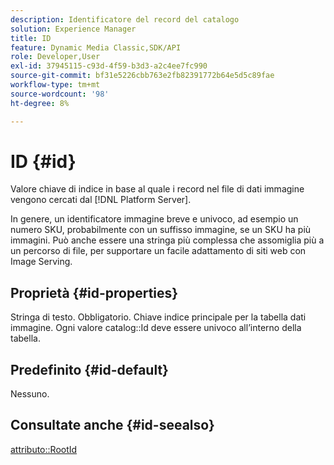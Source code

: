 ```yaml
---
description: Identificatore del record del catalogo
solution: Experience Manager
title: ID
feature: Dynamic Media Classic,SDK/API
role: Developer,User
exl-id: 37945115-c93d-4f59-b3d3-a2c4ee7fc990
source-git-commit: bf31e5226cbb763e2fb82391772b64e5d5c89fae
workflow-type: tm+mt
source-wordcount: '98'
ht-degree: 8%

---
```


# ID {#id}

Valore chiave di indice in base al quale i record nel file di dati immagine vengono cercati dal [!DNL Platform Server].

In genere, un identificatore immagine breve e univoco, ad esempio un numero SKU, probabilmente con un suffisso immagine, se un SKU ha più immagini. Può anche essere una stringa più complessa che assomiglia più a un percorso di file, per supportare un facile adattamento di siti web con Image Serving.

## Proprietà {#id-properties}

Stringa di testo. Obbligatorio. Chiave indice principale per la tabella dati immagine. Ogni valore catalog::Id deve essere univoco all’interno della tabella.

## Predefinito {#id-default}

Nessuno.

## Consultate anche {#id-seealso}

[attributo::RootId](/help/aem-is-ir-api/is-api/image-catalog/image-serving-api-ref/c-image-catalog-reference/c-attributes-reference/r-rootid.md)
